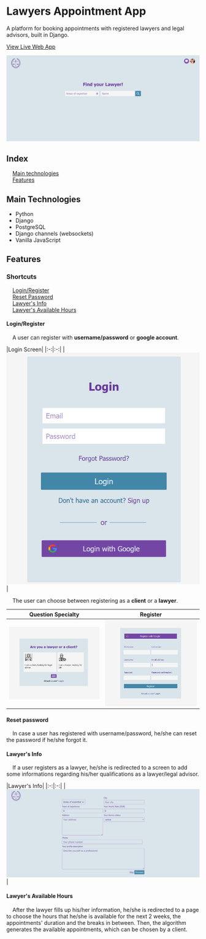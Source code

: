 # Lawyers Appointment App

A platform for booking appointments with registered lawyers and legal advisors, built in Django.

[View Live Web App](https://lawyer-appointment-app.onrender.com)

![front page](screenshots/front-page.webp)

## Index

&nbsp;&nbsp;&nbsp;&nbsp;[Main technologies](#maintechnologies)\
&nbsp;&nbsp;&nbsp;&nbsp;[Features](#features)

## Main Technologies

- Python
- Django
- PostgreSQL
- Django channels (websockets)
- Vanilla JavaScript

## Features

### Shortcuts

&nbsp;&nbsp;&nbsp;&nbsp;[Login/Register](#loginregister)\
&nbsp;&nbsp;&nbsp;&nbsp;[Reset Password](#reset-password)\
&nbsp;&nbsp;&nbsp;&nbsp;[Lawyer's Info](#lawyers-info)\
&nbsp;&nbsp;&nbsp;&nbsp;[Lawyer's Available Hours](#lawyers-available-hours)

#### Login/Register
&nbsp;&nbsp;&nbsp;&nbsp;A user can register with **username/password** or **google account**.

|Login Screen|
|:-:|:-:|
|![Login Screen](screenshots/login.webp)|

&nbsp;&nbsp;&nbsp;&nbsp;The user can choose between registering as a **client** or a **lawyer**.

|Question Specialty|Register|
|:-:|:-:|
|![Login Screen](screenshots/question-specialty.webp)|![Register Screen](screenshots/register.webp)|

#### Reset password

&nbsp;&nbsp;&nbsp;&nbsp;In case a user has registered with username/password, he/she can reset the password if he/she forgot it.

#### Lawyer's Info

&nbsp;&nbsp;&nbsp;&nbsp;If a user registers as a lawyer, he/she is redirected to a screen to add some informations regarding his/her qualifications as a lawyer/legal advisor.

|Lawyer's Info|
|:-:|:-:|
|![Lawyer's Info Screen](screenshots/lawyer-info.webp)|

#### Lawyer's Available Hours

&nbsp;&nbsp;&nbsp;&nbsp;After the lawyer fills up his/her information, he/she is redirected to a page to choose the hours that he/she is available for the next 2 weeks, the appointments' duration and the breaks in between. Then, the algorithm generates the available appointments, which can be chosen by a client.